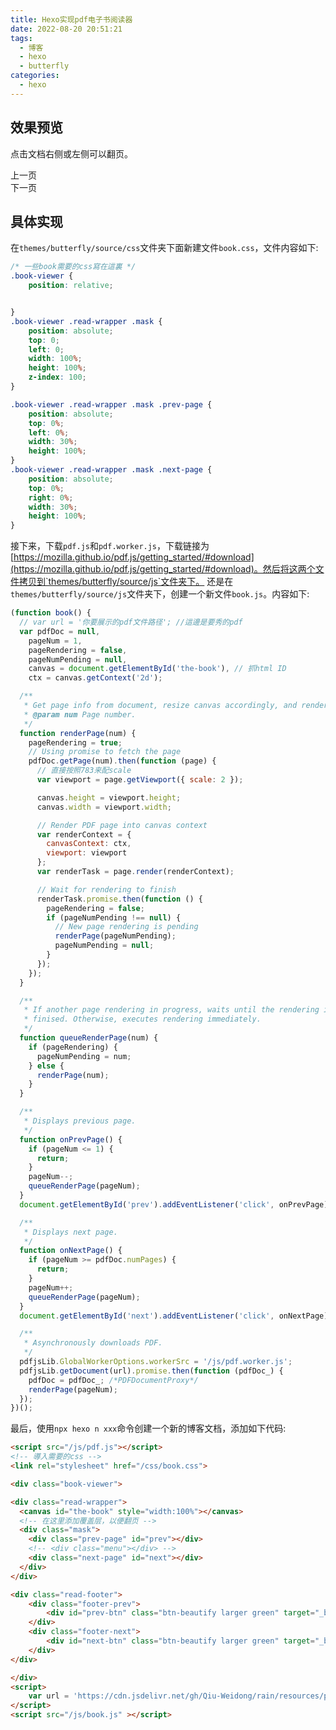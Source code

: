```yaml
---
title: Hexo实现pdf电子书阅读器
date: 2022-08-20 20:51:21
tags:
  - 博客
  - hexo
  - butterfly
categories:
  - hexo 
---
```

## 效果预览
点击文档右侧或左侧可以翻页。
<!-- 直接在这里面写html -->

<!-- <script src='https://cdnjs.cloudflare.com/ajax/libs/jquery/3.5.1/jquery.js'></script> -->
<script src="/js/pdf.js"></script>
<!-- 導入需要的css -->
<link rel="stylesheet" href="/css/book.css">

<div class="book-viewer">

<div class="read-wrapper">
  <canvas id="the-book" style="width:100%"></canvas>
  <!-- 在这里添加覆盖层，以便翻页 -->
  <div class="mask">
    <div class="prev-page" id="prev"></div>
    <!-- <div class="menu"></div> -->
    <div class="next-page" id="next"></div>
  </div>
</div>

<div class="read-footer">
    <div class="footer-prev">
        <div id="prev-btn" class="btn-beautify larger green outline" target="_blank" rel="noopener" title="上一页" style="cursor: pointer;"><i class="far fa-hand-point-left"></i><span>上一页</span></div>
    </div>
    <div class="footer-next">
        <div id="next-btn" class="btn-beautify larger green outline" target="_blank" rel="noopener" title="下一页" style="cursor: pointer;"><i class="far fa-hand-point-right"></i><span>下一页</span></div>
    </div>
</div>

</div>
<script>
    var url = 'https://cdn.jsdelivr.net/gh/Qiu-Weidong/rain/resources/pdf/周髀程式释注.pdf'
</script>
<script src="/js/book.js" ></script>

## 具体实现
在`themes/butterfly/source/css`文件夹下面新建文件`book.css`，文件内容如下:
```css
/* 一些book需要的css寫在這裏 */
.book-viewer {
    position: relative;


}
.book-viewer .read-wrapper .mask {
    position: absolute;
    top: 0;
    left: 0;
    width: 100%;
    height: 100%;
    z-index: 100;
}

.book-viewer .read-wrapper .mask .prev-page {
    position: absolute;
    top: 0%;
    left: 0%;
    width: 30%;
    height: 100%;    
}
.book-viewer .read-wrapper .mask .next-page {
    position: absolute;
    top: 0%;
    right: 0%;
    width: 30%;
    height: 100%;  
}


```
接下来，下载`pdf.js`和`pdf.worker.js`，下载链接为[https://mozilla.github.io/pdf.js/getting_started/#download](https://mozilla.github.io/pdf.js/getting_started/#download)。然后将这两个文件拷贝到`themes/butterfly/source/js`文件夹下。
还是在`themes/butterfly/source/js`文件夹下，创建一个新文件`book.js`。内容如下:
```js
(function book() {
  // var url = '你要展示的pdf文件路径'; //這邊是要秀的pdf
  var pdfDoc = null,
    pageNum = 1,
    pageRendering = false,
    pageNumPending = null,
    canvas = document.getElementById('the-book'), // 抓html ID
    ctx = canvas.getContext('2d');

  /**
   * Get page info from document, resize canvas accordingly, and render page.
   * @param num Page number.
   */
  function renderPage(num) {
    pageRendering = true;
    // Using promise to fetch the page
    pdfDoc.getPage(num).then(function (page) {
      // 直接按照783来配scale
      var viewport = page.getViewport({ scale: 2 });

      canvas.height = viewport.height;
      canvas.width = viewport.width;

      // Render PDF page into canvas context
      var renderContext = {
        canvasContext: ctx,
        viewport: viewport
      };
      var renderTask = page.render(renderContext);

      // Wait for rendering to finish
      renderTask.promise.then(function () {
        pageRendering = false;
        if (pageNumPending !== null) {
          // New page rendering is pending
          renderPage(pageNumPending);
          pageNumPending = null;
        }
      });
    });
  }

  /**
   * If another page rendering in progress, waits until the rendering is
   * finised. Otherwise, executes rendering immediately.
   */
  function queueRenderPage(num) {
    if (pageRendering) {
      pageNumPending = num;
    } else {
      renderPage(num);
    }
  }

  /**
   * Displays previous page.
   */
  function onPrevPage() {
    if (pageNum <= 1) {
      return;
    }
    pageNum--;
    queueRenderPage(pageNum);
  }
  document.getElementById('prev').addEventListener('click', onPrevPage);

  /**
   * Displays next page.
   */
  function onNextPage() {
    if (pageNum >= pdfDoc.numPages) {
      return;
    }
    pageNum++;
    queueRenderPage(pageNum);
  }
  document.getElementById('next').addEventListener('click', onNextPage);

  /**
   * Asynchronously downloads PDF.
   */
  pdfjsLib.GlobalWorkerOptions.workerSrc = '/js/pdf.worker.js';
  pdfjsLib.getDocument(url).promise.then(function (pdfDoc_) {
    pdfDoc = pdfDoc_; /*PDFDocumentProxy*/
    renderPage(pageNum);
  });
})();
```

最后，使用`npx hexo n xxx`命令创建一个新的博客文档，添加如下代码:
```html
<script src="/js/pdf.js"></script>
<!-- 導入需要的css -->
<link rel="stylesheet" href="/css/book.css">

<div class="book-viewer">

<div class="read-wrapper">
  <canvas id="the-book" style="width:100%"></canvas>
  <!-- 在这里添加覆盖层，以便翻页 -->
  <div class="mask">
    <div class="prev-page" id="prev"></div>
    <!-- <div class="menu"></div> -->
    <div class="next-page" id="next"></div>
  </div>
</div>

<div class="read-footer">
    <div class="footer-prev">
        <div id="prev-btn" class="btn-beautify larger green" target="_blank" rel="noopener" title="上一页"><i class="far fa-hand-point-left"></i><span>上一页</span></div>
    </div>
    <div class="footer-next">
        <div id="next-btn" class="btn-beautify larger green" target="_blank" rel="noopener" title="下一页"><i class="far fa-hand-point-right"></i><span>下一页</span></div>
    </div>
</div>

</div>
<script>
    var url = 'https://cdn.jsdelivr.net/gh/Qiu-Weidong/rain/resources/pdf/周髀程式释注.pdf'
</script>
<script src="/js/book.js" ></script>
```
<!-- {% btn 'https://butterfly.js.org/',Butterfly,far fa-hand-point-right,outline larger %} -->